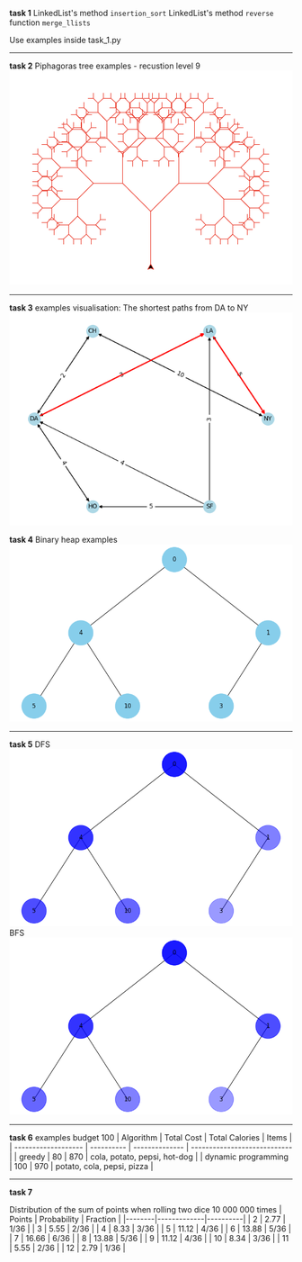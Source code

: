 **task 1**
LinkedList's method `insertion_sort`
LinkedList's method `reverse`
function `merge_llists`

Use examples inside task_1.py

---

**task 2**
Piphagoras tree examples - recustion level 9
![Piphagoras tree](./assets/task_2.png "Piphagoras tree")

---

**task 3**
examples visualisation: The shortest paths from DA to NY
![](./assets/task_3.png)

**task 4**
Binary heap examples
![Binary heap](./assets/task_4.png)

---

**task 5**
DFS
![dfs](./assets/task_5_dfs.png)
BFS
![bfs](./assets/task_5_bfs.png)

---

**task 6**
examples budget 100
| Algorithm | Total Cost | Total Calories | Items |
| ------------------- | ---------- | -------------- | ---------------------------- |
| greedy | 80 | 870 | cola, potato, pepsi, hot-dog |
| dynamic programming | 100 | 970 | potato, cola, pepsi, pizza |

---

**task 7**

Distribution of the sum of points when rolling two dice
10 000 000 times
| Points | Probability | Fraction |
|--------|-------------|----------|
| 2 | 2.77 | 1/36 |
| 3 | 5.55 | 2/36 |
| 4 | 8.33 | 3/36 |
| 5 | 11.12 | 4/36 |
| 6 | 13.88 | 5/36 |
| 7 | 16.66 | 6/36 |
| 8 | 13.88 | 5/36 |
| 9 | 11.12 | 4/36 |
| 10 | 8.34 | 3/36 |
| 11 | 5.55 | 2/36 |
| 12 | 2.79 | 1/36 |
